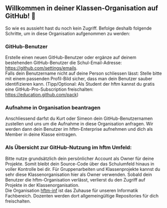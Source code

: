 ## Willkommen in deiner Klassen-Organisation auf GitHub!  👋
So wie es aussieht hast du noch kein Zugriff. Befolge deshalb folgende Schritte, um in diese Organisation aufgenommen zu werden:  

### GitHub-Benutzer
Erstelle einen neuen GitHub-Benutzer oder ergänze auf deinem bestehenden GitHub-Benutzer die Schul-Email-Adresse: https://github.com/settings/emails.  
Falls dein Benutzername nicht auf deine Person schliessen lässt: Stelle bitte mit einem passenden Profil-Bild sicher, dass man dein Benutzer sauber identifizieren kann.
(Tipp/Optional: Als Student der hftm kannst du gratis eine GitHub-Pro-Subscription freischalten: https://education.github.com/pack)  
  
### Aufnahme in Organisation beantragen
Anschliessend darfst du Kurt oder Simeon dein GitHub-Benutzernamen zustellen und uns um die Aufnahme in diese Organisation anfragen.
Wir werden dann dein Benutzer im hftm-Enterprise aufnehmen und dich als Member in deine Klasse eintragen.  
  
### Als Übersicht zur GitHub-Nutzung im hftm Umfeld:
Bitte nutze grundsätzlich dein persönlicher Account als Owner für deine Projekte. Somit bleibt dein Source-Code über das Schulumfeld hinaus in voller Kontrolle bei dir.
Für Gruppenarbeiten und Klassenprojekte kannst du sehr diese Klassenorganisation hier als Owner verwenden. Sobald dein Benutzer die hftm-Organisation verlässt, verlierst du den Zugriff auf Projekte in der Klassenorganisation.  
Die Organisation [hftm-inf](https://github.com/hftm-inf) ist das Zuhause für unseren Informatik Fachbereich. Dozenten werden dort allgemeingültige Repositories für dich freischalten.  
  
